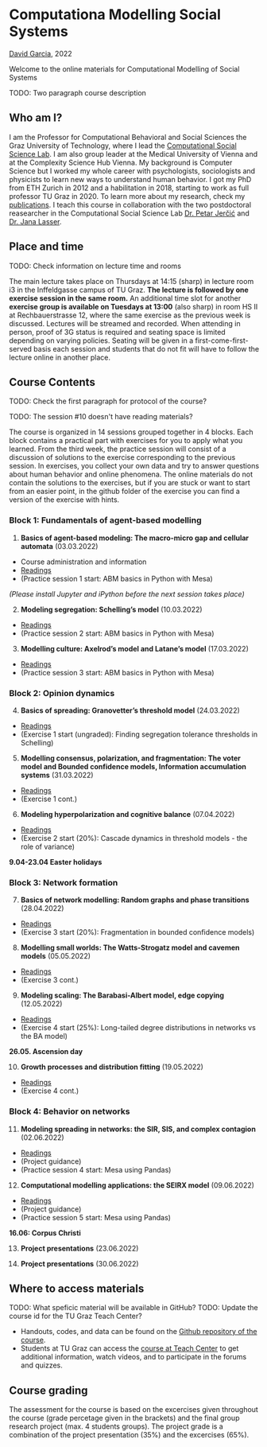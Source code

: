 # Computationa Modelling Social Systems
[David Garcia](http://dgarcia.eu), 2022

Welcome to the online materials for Computational Modelling of Social Systems

TODO: Two paragraph course description

## Who am I?

I am the Professor for Computational Behavioral and Social Sciences the Graz University of Technology, where I lead the [Computational Social Science Lab](http://www.csslab.at). I am also group leader at the Medical University of Vienna and at the Complexity Science Hub Vienna. My background is Computer Science but I worked my whole career with psychologists, sociologists and physicists to learn new ways to understand human behavior. I got my PhD from ETH Zurich in 2012 and a habilitation in 2018, starting to work as full professor TU Graz in 2020. To learn more about my research, check my [publications](https://dgarcia.eu/full-publication-list/). I teach this course in collaboration with the two postdoctoral reasearcher in the Computational Social Science Lab [Dr. Petar Jerčić](https://petarjercic.com/) and [Dr. Jana Lasser](https://janalasser.at/).

## Place and time

TODO: Check information on lecture time and rooms

The main lecture takes place on Thursdays at 14:15 (sharp) in lecture room i3 in the Inffeldgasse campus of TU Graz. **The lecture is followed by one exercise session in the same room.** An additional time slot for another **exercise group is available on Tuesdays at 13:00** (also sharp) in room HS II at Rechbauerstrasse 12, where the same exercise as the previous week is discussed. Lectures will be streamed and recorded. When attending in person, proof of 3G status is required and seating space is limited depending on varying policies. Seating will be given in a first-come-first-served basis each session and students that do not fit will have to follow the lecture online in another place.

## Course Contents

TODO: Check the first paragraph for protocol of the course?

TODO: The session #10 doesn't have reading materials?

The course is organized in 14 sessions grouped together in 4 blocks. Each block contains a practical part with exercises for you to apply what you learned. From the third week, the practice session will consist of a discussion of solutions to the exercise corresponding to the previous session. In exercises, you collect your own data and try to answer questions about human behavior and online phenomena. The online materials do not contain the solutions to the exercises, but if you are stuck or want to start from an easier point, in the github folder of the exercise you can find a version of the exercise with hints.

### Block 1: Fundamentals of agent-based modelling

1. **Basics of agent-based modeling: The macro-micro gap and cellular automata**  (03.03.2022)

- Course administration and information  
- [Readings](https://github.com/dgarcia-eu/ComputationalModellingSocialSystems-Solutions/blob/master/lecture_01.md)
- (Practice session 1 start: ABM basics in Python with Mesa)

*(Please install Jupyter and iPython before the next session takes place)*

2. **Modeling segregation: Schelling’s model**  (10.03.2022)  

- [Readings](https://github.com/dgarcia-eu/ComputationalModellingSocialSystems-Solutions/blob/master/lecture_02.md)
- (Practice session 2 start: ABM basics in Python with Mesa)

3. **Modelling culture: Axelrod’s model and Latane’s model**  (17.03.2022)  

- [Readings](https://github.com/dgarcia-eu/ComputationalModellingSocialSystems-Solutions/blob/master/lecture_03.md)
- (Practice session 3 start: ABM basics in Python with Mesa)

### Block 2: Opinion dynamics

4. **Basics of spreading: Granovetter’s threshold model**  (24.03.2022)

- [Readings](https://github.com/dgarcia-eu/ComputationalModellingSocialSystems-Solutions/blob/master/lecture_04.md)
- (Exercise 1 start (ungraded): Finding segregation tolerance thresholds in Schelling)

5. **Modelling consensus, polarization, and fragmentation: The voter model and Bounded confidence models, Information accumulation systems**  (31.03.2022)

- [Readings](https://github.com/dgarcia-eu/ComputationalModellingSocialSystems-Solutions/blob/master/lecture_05.md)
- (Exercise 1 cont.)

6. **Modeling hyperpolarization and cognitive balance**  (07.04.2022)

- [Readings](https://github.com/dgarcia-eu/ComputationalModellingSocialSystems-Solutions/blob/master/lecture_06.md)
- (Exercise 2 start (20%): Cascade dynamics in threshold models - the role of variance)

**9.04-23.04 Easter holidays**

### Block 3: Network formation

7. **Basics of network modelling: Random graphs and phase transitions**  (28.04.2022)

- [Readings](https://github.com/dgarcia-eu/ComputationalModellingSocialSystems-Solutions/blob/master/lecture_07.md)
- (Exercise 3 start (20%): Fragmentation in bounded confidence models)

8. **Modelling small worlds: The Watts-Strogatz model and cavemen models**  (05.05.2022)

- [Readings](https://github.com/dgarcia-eu/ComputationalModellingSocialSystems-Solutions/blob/master/lecture_08.md)
- (Exercise 3 cont.)

9. **Modeling scaling: The Barabasi-Albert model, edge copying**  (12.05.2022)

- [Readings](https://github.com/dgarcia-eu/ComputationalModellingSocialSystems-Solutions/blob/master/lecture_09.md)
- (Exercise 4 start (25%): Long-tailed degree distributions in networks vs the BA model)

**26.05. Ascension day**

10. **Growth processes and distribution fitting**  (19.05.2022)

- [Readings](https://github.com/dgarcia-eu/ComputationalModellingSocialSystems-Solutions/blob/master/lecture_10.md)
- (Exercise 4 cont.)

### Block 4: Behavior on networks

11. **Modeling spreading in networks: the SIR, SIS, and complex contagion**  (02.06.2022)

- [Readings](https://github.com/dgarcia-eu/ComputationalModellingSocialSystems-Solutions/blob/master/lecture_11.md)
- (Project guidance)
- (Practice session 4 start: Mesa using Pandas)

12. **Computational modelling applications: the SEIRX model**  (09.06.2022)

- [Readings](https://github.com/dgarcia-eu/ComputationalModellingSocialSystems-Solutions/blob/master/lecture_11.md)
- (Project guidance)
- (Practice session 5 start: Mesa using Pandas)

**16.06: Corpus Christi**

13. **Project presentations**  (23.06.2022)

14. **Project presentations**  (30.06.2022)

## Where to access materials

TODO: What speficic material will be available in GitHub?
TODO: Update the course id for the TU Graz Teach Center?

- Handouts, codes, and data can be found on the [Github repository of the course](https://github.com/dgarcia-eu/ComputationalModellingSocialSystems).
- Students at TU Graz can access the [course at Teach Center](https://tc.tugraz.at/main/course/view.php?id=4072) to get additional information, watch videos, and to participate in the forums and quizzes.

## Course grading

The assessment for the course is based on the excercises given throughout the course (grade percetage given in the brackets) and the final group research project (max. 4 students groups). The project grade is a combination of the project presentation (35%) and the excercises (65%).
